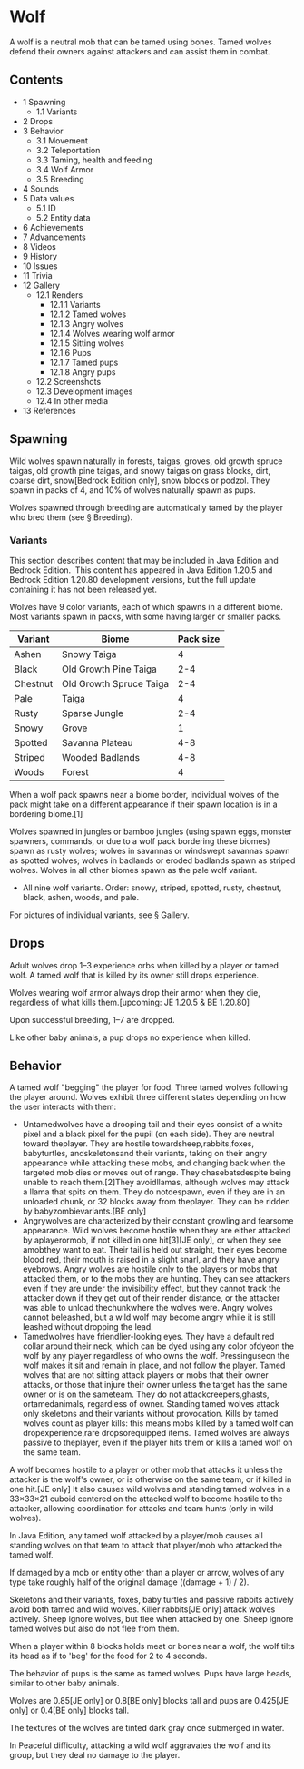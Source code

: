 # Wolf
A wolf is a neutral mob that can be tamed using bones. Tamed wolves defend their owners against attackers and can assist them in combat.

## Contents
- 1 Spawning
	- 1.1 Variants
- 2 Drops
- 3 Behavior
	- 3.1 Movement
	- 3.2 Teleportation
	- 3.3 Taming, health and feeding
	- 3.4 Wolf Armor
	- 3.5 Breeding
- 4 Sounds
- 5 Data values
	- 5.1 ID
	- 5.2 Entity data
- 6 Achievements
- 7 Advancements
- 8 Videos
- 9 History
- 10 Issues
- 11 Trivia
- 12 Gallery
	- 12.1 Renders
		- 12.1.1 Variants
		- 12.1.2 Tamed wolves
		- 12.1.3 Angry wolves
		- 12.1.4 Wolves wearing wolf armor
		- 12.1.5 Sitting wolves
		- 12.1.6 Pups
		- 12.1.7 Tamed pups
		- 12.1.8 Angry pups
	- 12.2 Screenshots
	- 12.3 Development images
	- 12.4 In other media
- 13 References

## Spawning
Wild wolves spawn naturally in forests, taigas, groves, old growth spruce taigas, old growth pine taigas, and snowy taigas on grass blocks, dirt, coarse dirt, snow‌[Bedrock Edition  only], snow blocks or podzol. They spawn in packs of 4, and 10% of wolves naturally spawn as pups.

Wolves spawned through breeding are automatically tamed by the player who bred them (see § Breeding).

### Variants

  

This section describes content that may be included in Java Edition and Bedrock Edition. 
This content has appeared in Java Edition 1.20.5 and Bedrock Edition 1.20.80 development versions, but the full update containing it has not been released yet.


Wolves have 9 color variants, each of which spawns in a different biome. Most variants spawn in packs, with some having larger or smaller packs.

| Variant  | Biome                   | Pack size |
|----------|-------------------------|-----------|
| Ashen    | Snowy Taiga             | 4         |
| Black    | Old Growth Pine Taiga   | 2-4       |
| Chestnut | Old Growth Spruce Taiga | 2-4       |
| Pale     | Taiga                   | 4         |
| Rusty    | Sparse Jungle           | 2-4       |
| Snowy    | Grove                   | 1         |
| Spotted  | Savanna Plateau         | 4-8       |
| Striped  | Wooded Badlands         | 4-8       |
| Woods    | Forest                  | 4         |

When a wolf pack spawns near a biome border, individual wolves of the pack might take on a different appearance if their spawn location is in a bordering biome.[1]

Wolves spawned in jungles or bamboo jungles (using spawn eggs, monster spawners, commands, or due to a wolf pack bordering these biomes) spawn as rusty wolves; wolves in savannas or windswept savannas spawn as spotted wolves; wolves in badlands or eroded badlands spawn as striped wolves. Wolves in all other biomes spawn as the pale wolf variant.

- All nine wolf variants. Order: snowy, striped, spotted, rusty, chestnut, black, ashen, woods, and pale.

For pictures of individual variants, see § Gallery.

## Drops
Adult wolves drop 1–3 experience orbs when killed by a player or tamed wolf. A tamed wolf that is killed by its owner still drops experience.

Wolves wearing wolf armor always drop their armor when they die, regardless of what kills them.‌[upcoming: JE 1.20.5 & BE 1.20.80]

Upon successful breeding, 1–7 are dropped.

Like other baby animals, a pup drops no experience when killed.

## Behavior


A tamed wolf "begging" the player for food.
Three tamed wolves following the player around.
Wolves exhibit three different states depending on how the user interacts with them:

- Untamedwolves have a drooping tail and their eyes consist of a white pixel and a black pixel for the pupil (on each side). They are neutral toward theplayer. They are hostile towardsheep,rabbits,foxes, babyturtles, andskeletonsand their variants, taking on their angry appearance while attacking these mobs, and changing back when the targeted mob dies or moves out of range. They chasebatsdespite being unable to reach them.[2]They avoidllamas, although wolves may attack a llama that spits on them. They do notdespawn, even if they are in an unloaded chunk, or 32 blocks away from theplayer. They can be ridden by babyzombievariants.‌[BE  only]
- Angrywolves are characterized by their constant growling and fearsome appearance. Wild wolves become hostile when they are either attacked by aplayerormob, if not killed in one hit[3]‌[JE  only], or when they see amobthey want to eat. Their tail is held out straight, their eyes become blood red, their mouth is raised in a slight snarl, and they have angry eyebrows. Angry wolves are hostile only to the players or mobs that attacked them, or to the mobs they are hunting. They can see attackers even if they are under the invisibility effect, but they cannot track the attacker down if they get out of their render distance, or the attacker was able to unload thechunkwhere the wolves were. Angry wolves cannot beleashed, but a wild wolf may become angry while it is still leashed without dropping the lead.
- Tamedwolves have friendlier-looking eyes. They have a default red collar around their neck, which can be dyed using any color ofdyeon the wolf by any player regardless of who owns the wolf. Pressinguseon the wolf makes it sit and remain in place, and not follow the player. Tamed wolves that are not sitting attack players or mobs that their owner attacks, or those that injure their owner unless the target has the same owner or is on the sameteam. They do not attackcreepers,ghasts, ortamedanimals, regardless of owner. Standing tamed wolves attack only skeletons and their variants without provocation. Kills by tamed wolves count as player kills: this means mobs killed by a tamed wolf can dropexperience,rare dropsorequipped items. Tamed wolves are always passive to theplayer, even if the player hits them or kills a tamed wolf on the same team.

A wolf becomes hostile to a player or other mob that attacks it unless the attacker is the wolf's owner, or is otherwise on the same team, or if killed in one hit.‌[JE  only] It also causes wild wolves and standing tamed wolves in a 33×33×21 cuboid centered on the attacked wolf to become hostile to the attacker, allowing coordination for attacks and team hunts (only in wild wolves).

In Java Edition, any tamed wolf attacked by a player/mob causes all standing wolves on that team to attack that player/mob who attacked the tamed wolf.

If damaged by a mob or entity other than a player or arrow, wolves of any type take roughly half of the original damage ((damage + 1) / 2).

Skeletons and their variants, foxes, baby turtles and passive rabbits actively avoid both tamed and wild wolves. Killer rabbits‌[JE  only] attack wolves actively. Sheep ignore wolves, but flee when attacked by one. Sheep ignore tamed wolves but also do not flee from them.

When a player within 8 blocks holds meat or bones near a wolf, the wolf tilts its head as if to 'beg' for the food for 2 to 4 seconds.

The behavior of pups is the same as tamed wolves. Pups have large heads, similar to other baby animals.

Wolves are 0.85‌[JE  only] or 0.8‌[BE  only] blocks tall and pups are 0.425‌[JE  only] or 0.4‌[BE  only] blocks tall.

The textures of the wolves are tinted dark gray once submerged in water.

In Peaceful difficulty, attacking a wild wolf aggravates the wolf and its group, but they deal no damage to the player.

